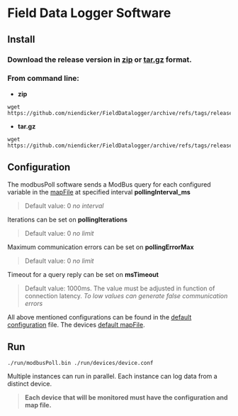 # Field Data Logger Software
## Install
### Download the release version in [zip](https://github.com/niendicker/FieldDatalogger/archive/refs/tags/release.zip) or [tar.gz](https://github.com/niendicker/FieldDatalogger/archive/refs/tags/release.tar.gz) format. 

### From command line:
* **zip**
```
wget https://github.com/niendicker/FieldDatalogger/archive/refs/tags/release.zip
```
* **tar.gz**
```
wget https://github.com/niendicker/FieldDatalogger/archive/refs/tags/release.tar.gz
```


## Configuration
The modbusPoll software sends a ModBus query for each configured variable in the [mapFile](./run/devices/device.mbr) at specified interval **pollingInterval_ms**
> Default value: 0 *no interval* 

Iterations can be set on **pollingIterations**
> Default value: 0 *no limit*

Maximum communication errors can be set on **pollingErrorMax**
> Default value: 0 *no limit*

Timeout for a query reply can be set on **msTimeout**
> Default value: 1000ms. The value must be adjusted in function of connection latency. *To low values can generate false communication errors*

All above mentioned configurations can be found in the [default configuration](./run/devices/device.conf) file.
The devices [default mapFile](./run/devices/device.mbr).

## Run
```
./run/modbusPoll.bin ./run/devices/device.conf
``` 
Multiple instances can run in parallel. Each instance can log data from a distinct device. 
> **Each device that will be monitored must have the configuration and map file.**
